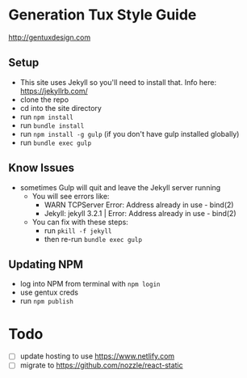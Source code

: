 # Generation Tux Style Guide

<http://gentuxdesign.com>

## Setup

* This site uses Jekyll so you'll need to install that. Info here: <https://jekyllrb.com/>
* clone the repo
* cd into the site directory
* run `npm install`
* run `bundle install`
* run `npm install -g gulp` (if you don't have gulp installed globally)
* run `bundle exec gulp`

## Know Issues

* sometimes Gulp will quit and leave the Jekyll server running
	* You will see errors like:
		* WARN  TCPServer Error: Address already in use - bind(2)
		* Jekyll: jekyll 3.2.1 | Error:  Address already in use - bind(2)
	* You can fix with these steps:
		* run `pkill -f jekyll`
		* then re-run `bundle exec gulp`

## Updating NPM
* log into NPM from terminal with `npm login`
* use gentux creds
* run `npm publish`


# Todo

- [ ] update hosting to use <https://www.netlify.com>
- [ ] migrate to <https://github.com/nozzle/react-static>